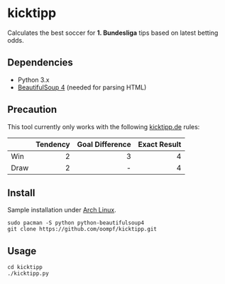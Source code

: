 # kicktipp
Calculates the best soccer for **1. Bundesliga** tips based on latest betting odds.

## Dependencies
* Python 3.x
* [BeautifulSoup 4](https://pypi.python.org/pypi/beautifulsoup4/) (needed for parsing HTML)

## Precaution
This tool currently only works with the following [kicktipp.de](https://www.kicktipp.de/) rules:

|      | Tendency | Goal Difference | Exact Result |
| ---- | -------: | --------------: | -----------: |
| Win  | 2        | 3               | 4            |
| Draw | 2        | -               | 4            |

## Install
Sample installation under [Arch Linux](https://www.archlinux.org/).
```
sudo pacman -S python python-beautifulsoup4
git clone https://github.com/oompf/kicktipp.git
```

## Usage
```
cd kicktipp
./kicktipp.py
```
